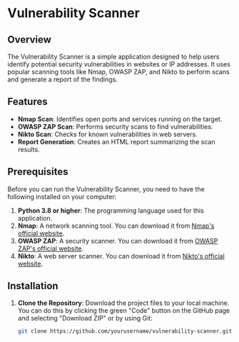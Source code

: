 # Vulnerability Scanner

## Overview

The Vulnerability Scanner is a simple application designed to help users identify potential security vulnerabilities in websites or IP addresses. It uses popular scanning tools like Nmap, OWASP ZAP, and Nikto to perform scans and generate a report of the findings.

## Features

- **Nmap Scan**: Identifies open ports and services running on the target.
- **OWASP ZAP Scan**: Performs security scans to find vulnerabilities.
- **Nikto Scan**: Checks for known vulnerabilities in web servers.
- **Report Generation**: Creates an HTML report summarizing the scan results.

## Prerequisites

Before you can run the Vulnerability Scanner, you need to have the following installed on your computer:

1. **Python 3.8 or higher**: The programming language used for this application.
2. **Nmap**: A network scanning tool. You can download it from [Nmap's official website](https://nmap.org/download.html).
3. **OWASP ZAP**: A security scanner. You can download it from [OWASP ZAP's official website](https://www.zaproxy.org/download/).
4. **Nikto**: A web server scanner. You can download it from [Nikto's official website](https://cirt.net/Nikto2).

## Installation

1. **Clone the Repository**: Download the project files to your local machine. You can do this by clicking the green "Code" button on the GitHub page and selecting "Download ZIP" or by using Git:
   ```bash
   git clone https://github.com/yourusername/vulnerability-scanner.git
